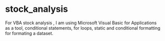 # stock_analysis
For VBA stock analysis , I am using Microsoft Visual Basic for Applications as a tool, conditional statements, for loops, static and conditional formatting for formating a dataset.
